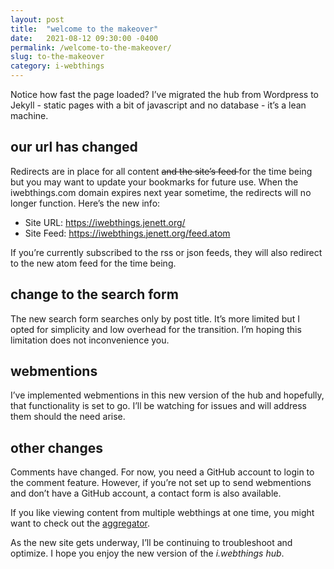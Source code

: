 ```yaml
---
layout: post
title:  "welcome to the makeover"
date:   2021-08-12 09:30:00 -0400
permalink: /welcome-to-the-makeover/
slug: to-the-makeover
category: i-webthings
---
```

<p>Notice how fast the page loaded? I’ve migrated the hub from Wordpress to Jekyll - static pages with a bit of javascript and no database - it’s a lean machine.</p>
<h2>our url has changed</h2>
<p>Redirects are in place for all content <span style="text-decoration:line-through;">and the site’s feed </span>for the time being but you may want to update your bookmarks for future use. When the iwebthings.com domain expires next year sometime, the redirects will no longer function. Here’s the new info:</p>  
<p><ul><li>Site URL: <a href="https://iwebthings.jenett.org/" title="">https://iwebthings.jenett.org/</a></li>
<li>Site Feed: <a href="https://iwebthings.jenett.org/feed.atom" title="">https://iwebthings.jenett.org/feed.atom</a></li></ul></p>
<p>If you’re currently subscribed to the rss or json feeds, they will also redirect to the new atom feed for the time being.</p>
<h2>change to the search form</h2>
<p>The new search form searches only by post title. It’s more limited but I opted for simplicity and low overhead for the transition. I’m hoping this limitation does not inconvenience you.</p>
<h2>webmentions</h2>
<p>I’ve implemented webmentions in this new version of the hub and hopefully, that functionality is set to go. I’ll be watching for issues and will address them should the need arise.</p>
<h2>other changes</h2>
<p>Comments have changed. For now, you need a GitHub account to login to the comment feature. However, if you’re not set up to send webmentions and don’t have a GitHub account, a contact form is also available.</p>
<p>If you like viewing content from multiple webthings at one time, you might want to check out the <a href="https://jenett.org/aggregator/">aggregator</a>.</p>
<p>As the new site gets underway, I’ll be continuing to troubleshoot and optimize. I hope you enjoy the new version of the <em>i.webthings hub</em>.</p>

